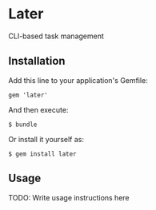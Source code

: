 # Later

CLI-based task management


## Installation

Add this line to your application's Gemfile:

    gem 'later'

And then execute:

    $ bundle

Or install it yourself as:

    $ gem install later


## Usage

TODO: Write usage instructions here
